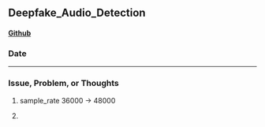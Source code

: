 ## Deepfake_Audio_Detection
#### [Github](https://github.com/gaeng02/Deepfake_Audio_Detection)
### Date 

---
### Issue, Problem, or Thoughts
1. sample_rate 36000 -> 48000  

2. 